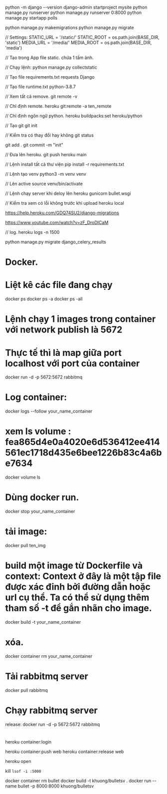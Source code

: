 python -m django --version
django-admin startproject mysite
python manage.py runserver
python manage.py runserver 0:8000
python manage.py startapp polls

python manage.py makemigrations
python manage.py migrate

// Settings:
STATIC_URL = '/static/'
STATIC_ROOT = os.path.join(BASE_DIR, 'static')
MEDIA_URL = '/media/'
MEDIA_ROOT = os.path.join(BASE_DIR, 'media')

// Tạo trong App file static.
chứa 1 tấm ảnh.

// Chạy lệnh:
python manage.py collectstatic

// Tạo file requirements.txt
requests
Django

// Tạo file runtime.txt
python-3.8.7

// Xem tất cả remove.
git remote -v

// Chỉ định remote.
heroku git:remote -a ten_remote

// Chỉ định ngôn ngữ python.
heroku buildpacks:set heroku/python


// Tạo git
git init

// Kiểm tra có thay đổi hay không
git status


git add .
git commit -m "init"

// Đưa lên heroku.
git push heroku main

// Lệnh install tất cả thư viện
pip install -r requirements.txt

// Lệnh tạo venv
python3 -m venv venv

// Lên active
source venv/bin/activate

// Lệnh chạy server khi deloy lên heroku
gunicorn bullet.wsgi

// Kiểm tra xem có lỗi không trước khi upload
heroku local

https://help.heroku.com/GDQ74SU2/django-migrations


https://www.youtube.com/watch?v=zF_DroDICaM


// log.
heroku logs -n 1500

python manage.py migrate django_celery_results

# Docker.
# Liệt kê các file đang chạy
docker ps
docker ps -a
docker ps -all

# Lệnh chạy 1 images trong container với network publish là 5672
# Thực tế thì là map giữa port localhost với port của container
docker run -d -p 5672:5672 rabbitmq

# Log container:
docker logs --follow your_name_container

# xem ls volume : fea865d4e0a4020e6d536412ee414561ec1718d435e6bee1226b83c4a6be7634
docker volume ls

# Dùng docker run.
docker stop your_name_container


# tải image: 
docker pull ten_img
# build một image từ Dockerfile và context: Context ở đây là một tập file được xác đinh bởi đường dẫn hoặc url cụ thể. Ta có thể sử dụng thêm tham số -t để gắn nhãn cho image.
docker build -t your_name_container

# xóa.
docker container rm your_name_container

# Tải rabbitmq server
docker pull rabbitmq

# Chạy rabbitmq server
release: docker run -d -p 5672:5672 rabbitmq
# 


heroku container:login

heroku container:push web
heroku container:release web

heroku open

kill `lsof -i :5000`


docker container rm bullet
docker build -t khuong/bulletsv .
docker run --name bullet -p 8000:8000 khuong/bulletsv



